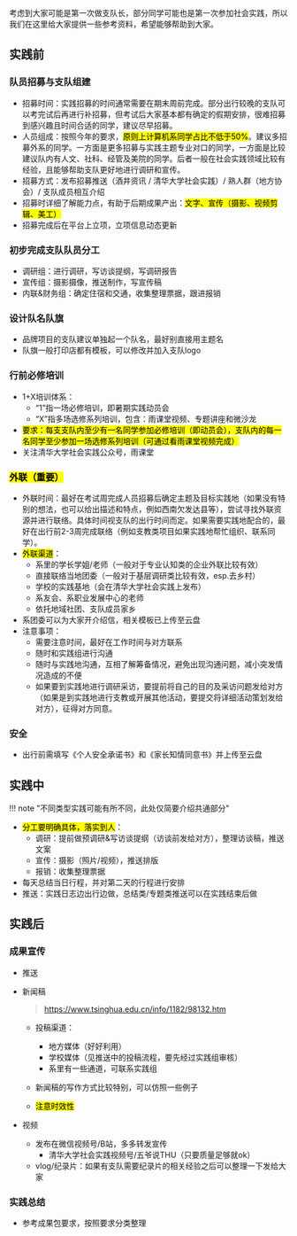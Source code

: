 考虑到大家可能是第一次做支队长，部分同学可能也是第一次参加社会实践，所以我们在这里给大家提供一些参考资料，希望能够帮助到大家。

## 实践前

### 队员招募与支队组建

- 招募时间：实践招募的时间通常需要在期末周前完成。部分出行较晚的支队可以考完试后再进行补招募，但考试后大家基本都有确定的假期安排，很难招募到感兴趣且时间合适的同学，建议尽早招募。
- 人员组成：按照今年的要求，<mark>原则上计算机系同学占比不低于50%</mark>。建议多招募外系的同学。一方面是更多招募与实践主题专业对口的同学，一方面是比较建议队内有人文、社科、经管及美院的同学。后者一般在社会实践领域比较有经验，且能够帮助支队更好地进行调研和宣传。
- 招募方式：发布招募推送（酒井资讯 / 清华大学社会实践）/ 熟人群（地方协会）/ 支队成员相互介绍
- 招募时详细了解能力点，有助于后期成果产出：<mark>文字、宣传（摄影、视频剪辑、美工）</mark>
- 招募完成后在平台上立项，立项信息动态更新

### 初步完成支队队员分工

- 调研组：进行调研，写访谈提纲，写调研报告
- 宣传组：摄影摄像，推送制作，写宣传稿
- 内联&财务组：确定住宿和交通，收集整理票据，跟进报销

### 设计队名队旗

- 品牌项目的支队建议单独起一个队名，最好别直接用主题名
- 队旗一般打印店都有模板，可以修改并加入支队logo

### 行前必修培训

- 1+X培训体系：
    - “1”指一场必修培训，即暑期实践动员会
    - “X”指多场选修系列培训，包含：雨课堂视频、专题讲座和微沙龙
- <mark>要求：每支支队内至少有一名同学参加必修培训（即动员会），支队内的每一名同学至少参加一场选修系列培训（可通过看雨课堂视频完成）</mark>
- 关注清华大学社会实践公众号，雨课堂

### <mark>外联（重要）</mark>

- 外联时间：最好在考试周完成人员招募后确定主题及目标实践地（如果没有特别的想法，也可以给出描述和特点，例如西南欠发达县等），尝试寻找外联资源并进行联络。具体时间视支队的出行时间而定。如果需要实践地配合的，最好在出行前2-3周完成联络（例如支教类项目如果实践地帮忙组织、联系同学）。
- <mark>外联渠道</mark>：
    - 系里的学长学姐/老师（一般对于专业认知类的企业外联比较有效）
    - 直接联络当地团委（一般对于基层调研类比较有效，esp.去乡村）
    - 学校的实践基地（会在清华大学社会实践上发布）
    - 系友会、系职业发展中心的老师
    - 依托地域社团、支队成员家乡
- 系团委可以为大家开介绍信，相关模板已上传至云盘
- 注意事项：
    - 需要注意时间，最好在工作时间与对方联系
    - 随时和实践组进行沟通
    - 随时与实践地沟通，互相了解筹备情况，避免出现沟通问题，减小突发情况造成的不便
    - 如果要到实践地进行调研采访，要提前将自己的目的及采访问题发给对方（如果是到实践地进行支教或开展其他活动，要提交将详细活动策划发给对方），征得对方同意。

### 安全

- 出行前需填写《个人安全承诺书》和《家长知情同意书》并上传至云盘

## 实践中

!!! note "不同类型实践可能有所不同，此处仅简要介绍共通部分"

- <mark>分工要明确具体，落实到人</mark>：
    - 调研：提前做预调研&写访谈提纲（访谈前发给对方），整理访谈稿，推送文案
    - 宣传：摄影（照片/视频），推送排版
    - 报销：收集整理票据
- 每天总结当日行程，并对第二天的行程进行安排
- 推送：实践日志边出行边做，总结类/专题类推送可以在实践结束后做

## 实践后

### 成果宣传

- 推送
- 新闻稿
    
    > https://www.tsinghua.edu.cn/info/1182/98132.htm
    
    - 投稿渠道：
        - 地方媒体（好好利用）
        - 学校媒体（见推送中的投稿流程，要先经过实践组审核）
        - 系里有一些通道，可联系实践组

    - 新闻稿的写作方式比较特别，可以仿照一些例子
    - <mark>注意时效性</mark>
  
- 视频
    - 发布在微信视频号/B站，多多转发宣传
        - 清华大学社会实践视频号/五爷说THU（只要质量足够就ok）
    - vlog/纪录片：如果有支队需要纪录片的相关经验之后可以整理一下发给大家

### 实践总结

- 参考成果包要求，按照要求分类整理
